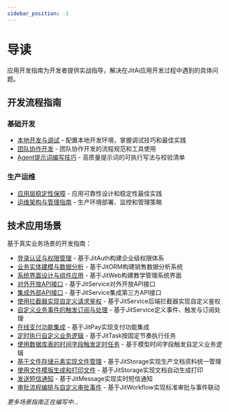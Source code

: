 ```yaml
---
sidebar_position: -1
---
```


# 导读

应用开发指南为开发者提供实战指导，解决在JitAi应用开发过程中遇到的具体问题。

## 开发流程指南

### 基础开发
- [本地开发与调试](进阶指南/本地开发与调试.md) - 配置本地开发环境，掌握调试技巧和最佳实践
- [团队协作开发](进阶指南/团队协作开发.md) - 团队协作开发的流程规范和工具使用
- [Agent提示词编写技巧](进阶指南/Agent提示词编写技巧.md) - 高质量提示词的可执行写法与校验清单

### 生产运维  
- [应用层稳定性保障](进阶指南/应用层稳定性保障.md) - 应用可靠性设计和稳定性最佳实践
- [运维架构与管理指南](进阶指南/运维架构与管理指南.md) - 生产环境部署、监控和管理策略

## 技术应用场景

基于真实业务场景的开发指南：

- [登录认证与权限管理](进阶指南/登录认证与权限管理.md) - 基于JitAuth构建企业级权限体系
- [业务实体建模与数据分析](进阶指南/业务实体建模与数据分析.md) - 基于JitORM构建销售数据分析系统
- [系统界面设计与组件应用](进阶指南/系统界面设计与组件应用.md) - 基于JitWeb构建教学管理系统界面
- [对外开放API接口](进阶指南/对外开放API接口.md) - 基于JitService对外开放API接口
- [集成外部API接口](进阶指南/集成外部API接口.md) - 基于JitService集成第三方API接口
- [使用拦截器实现自定义请求鉴权](进阶指南/使用拦截器实现自定义请求鉴权.md) - 基于JitService后端拦截器实现自定义鉴权
- [自定义业务事件的触发订阅与处理](进阶指南/自定义业务事件的触发订阅与处理.md) - 基于JitService定义事件、触发与订阅处理
- [在线支付功能集成](进阶指南/在线支付功能集成.md) - 基于JitPay实现支付功能集成
- [定时执行自定义业务逻辑](进阶指南/定时执行自定义业务逻辑.md) - 基于JitTask按固定节奏执行任务
- [使用数据库表的时间字段触发定时任务](进阶指南/使用数据库表的时间字段触发定时任务.md) - 基于模型时间字段触发自定义业务逻辑
- [基于文件存储元素实现文件管理](进阶指南/基于文件存储元素实现文件管理.md) - 基于JitStorage实现生产文档资料统一管理
- [使用文件模版生成和打印文件](进阶指南/使用文件模版生成和打印文件.md) - 基于JitStorage实现文档自动生成打印
- [发送短信通知](进阶指南/发送短信通知.md) - 基于JitMessage实现实时短信通知
- [审批流程编排与自定义审批事件](进阶指南/审批流程编排与自定义审批事件.md) - 基于JitWorkflow实现标准审批与事件联动

*更多场景指南正在编写中...*
